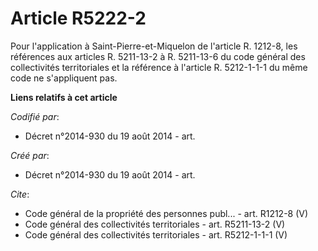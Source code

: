 # Article R5222-2

Pour l'application à Saint-Pierre-et-Miquelon de l'article R. 1212-8, les références aux articles R. 5211-13-2 à R. 5211-13-6
du code général des collectivités territoriales et la référence à l'article R. 5212-1-1-1 du même code ne s'appliquent pas.

**Liens relatifs à cet article**

_Codifié par_:

  - Décret n°2014-930 du 19 août 2014 - art.

_Créé par_:

  - Décret n°2014-930 du 19 août 2014 - art.

_Cite_:

  - Code général de la propriété des personnes publ... - art. R1212-8 (V)
  - Code général des collectivités territoriales - art. R5211-13-2 (V)
  - Code général des collectivités territoriales - art. R5212-1-1-1 (V)
